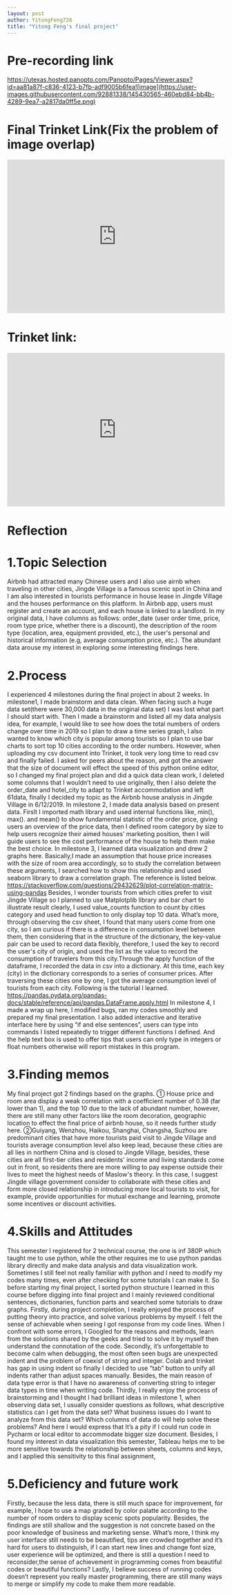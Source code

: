 ```yaml
---
layout: post
author: YitongFeng726
title: "Yitong Feng's final project"
---
```


# Pre-recording link
https://utexas.hosted.panopto.com/Panopto/Pages/Viewer.aspx?id=aa81a87f-c836-4123-b7fb-adf9005b6fea![image](https://user-images.githubusercontent.com/92881338/145430565-460ebd84-bb4b-4289-9ea7-a2817da0ff5e.png)

# Final Trinket Link(Fix the problem of image overlap)
<iframe src="https://trinket.io/embed/python3/da22710a70" width="100%" height="356" frameborder="0" marginwidth="0" marginheight="0" allowfullscreen></iframe>

# Trinket link:
<iframe src="https://trinket.io/embed/python3/f5be25d5cb" width="100%" height="356" frameborder="0" marginwidth="0" marginheight="0" allowfullscreen></iframe>


# Reflection
# 1.Topic Selection
Airbnb had attracted many Chinese users and I also use airnb when traveling in other cities, Jingde Village is a famous scenic spot in China and I am also interested in   tourists performance in house lease in Jingde Village and the houses performance on this platform. In Airbnb app, users must register and create an account, and each house is linked to a landlord. In my original data, I have columns as follows: order_date (user order time, price, room type price, whether there is a discount), the description of the room type (location, area, equipment provided, etc.), the user's personal and historical information (e.g, average consumption price, etc.). The abundant data arouse my interest in exploring some interesting findings here.
# 2.Process
I experienced 4 milestones during the final project in about 2 weeks. 
In milestone1, I made brainstorm and data clean. When facing such a huge data set(there were 30,000 data in the original data set) I was lost what part I should start with. Then I made a brainstorm and listed all my data analysis idea, for example, I would like to see how does the total numbers of orders change over time in 2019 so I plan to draw a time series graph, I also wanted to know which city is popular among tourists so I plan to use bar charts to sort top 10 cities according to the order numbers. 
However, when uploading my csv document into Trinket, it took very long time to read csv and finally failed. I asked for peers about the reason, and got the answer that the size of document will effect the speed of this python online editor, so I changed my final project plan and did a quick data clean work, I deleted some columns that I wouldn’t need to use originally, then I also delete the order_date and hotel_city to adapt to Trinket accommodation and left 61data, finally I decided my topic as the Airbnb house analysis in Jingde Village in 6/12/2019.
In milestone 2, I made data analysis based on present data. Firslt I imported math library and used internal functions like, min(), max(). and mean() to show fundamental statistic of the order price, giving users an overview of the price data, then I defined room category by size to help users recognize their aimed houses’ marketing position, then I will guide users to see the cost performance of the house to help them make the best choice.
In milestone 3, I learned data visualization and drew 2 graphs here. Basically,I made an assumption that house price increases with the size of room area accordingly, so to study the correlation between these arguments, I searched how to show this relationship and used seaborn library to draw a correlation graph. The reference is listed below. 
https://stackoverflow.com/questions/29432629/plot-correlation-matrix-using-pandas
Besides, I wonder tourists from which cities prefer to visit Jingde Village so I planned to use Matplotplib library and bar chart to illustrate result clearly, I used value_counts function to count by cities category and used head function to only display top 10 data.
What’s more, through observing the csv sheet, I found that many users come from one city, so I am curious if there is a difference in consumption level between them, then considering that in the structure of the dictionary, the key-value pair can be used to record data flexibly, therefore, I used the key to record the user's city of origin, and used the list as the value to record the consumption of travelers from this city.Through the apply function of the dataframe, I recorded the data in csv into a dictionary. At this time, each key (city) in the dictionary corresponds to a series of consumer prices. After traversing these cities one by one, I got the average consumption level of tourists from each city. Following is the tutorial I learned.
https://pandas.pydata.org/pandas-docs/stable/reference/api/pandas.DataFrame.apply.html
In milestone 4, I made a wrap up here, I modified bugs, ran my codes smoothly and prepared my final presentation. I also added interactive and iterative interface here by using “if and else sentences”, users can type into commands I listed repeatedly to trigger different functions I defined. And the help text box is used to offer tips that users can only type in integers or float numbers otherwise will report mistakes in this program.
# 3.Finding memos
My final project got 2 findings based on the graphs.
① House price and room area display a weak correlation with a coefficient number of 0.38 (far lower than 1), and the top 10 due to the lack of abundant number, however, there are still many other factors like the room decoration, geographic location to effect the final price of airbnb house, so it needs further study here.
②Guiyang, Wenzhou, Haikou, Shanghai, Changsha, Suzhou are predominant cities that have more tourists paid visit to Jingde Village and tourists average consumption level also keep lead, because these cities are all lies in northern China and is closed to Jingde Village, besides, these cities are all first-tier cities and residents' income and living standards come out in front, so residents there are more willing to pay expense outside their lives to meet the highest needs of Maslow's theory. In this case, I suggest Jingde village government consider to collaborate with these cities and form more closed relationship in introducing more local tourists to visit, for example, provide opportunities for mutual exchange and learning, promote some incentives or discount activities. 
# 4.Skills and Attitudes
This semester I registered for 2 technical course, the one is inf 380P which taught me to use python, while the other requires me to use python pandas library directly and make data analysis and data visualization work. Sometimes I still feel not really familiar with python and I need to modify my codes many times, even after checking for some tutorials I can make it. So before starting my final project, I sorted python structure I learned in this course before digging into final project and I mainly reviewed conditional sentences, dictionaries, function parts and searched some tutorials to draw graphs. 
Firstly, during project completion, I really enjoyed the process of putting theory into practice, and solve various problems by myself. I felt the sense of achievable when seeing I got response from my code lines. When I confront with some errors, I Googled for the reasons and methods, learn from the solutions shared by the geeks and tried to solve it by myself then understand the connotation of the code.
Secondly, it’s unforgettable to become calm when debugging, the most often seen bugs are unexpected indent and the problem of coexist of string and integer. Colab and trinket has gap in using indent so finally I decided to use “tab” button to unify all indents rather than adjust spaces manually. Besides, the main reason of data type error is that I have no awareness of converting string to integer data types in time when writing code.
Thirdly, I really enjoy the process of brainstorming and I thought I had brilliant ideas in milestone 1, when observing data set, I usually consider questions as follows, what descriptive statistics can I get from the data set? What business issues do I want to analyze from this data set? Which columns of data do will help solve these problems? And here I would express that It’s a pity if I could run code in Pycharm or local editor to accommodate bigger size document. Besides, I found my interest in data visualization this semester, Tableau helps me to be more sensitive towards the relationship between sheets, columns and keys, and I applied this sensitivity to this final assignment, 
# 5.Deficiency and future work
Firstly, because the less data, there is still much space for improvement, for example, I hope to use a map graded by color palatte according to the number of room orders to display scenic spots popularity. Besides, the findings are still shallow and the suggestion is not concrete based on the poor knowledge of business and marketing sense. What’s more, I think my user interface still needs to be beautified, tips are crowded together and it’s hard for users to distinguish, if I can start new lines and change font size, user experience will be optimized, and there is still a question I need to reconsider,the sense of achievement in programming comes from beautiful codes or beautiful functions? Lastly, I believe success of running codes doesn’t represent you really master programming, there are still many ways to merge or simplify my code to make them more readable.

